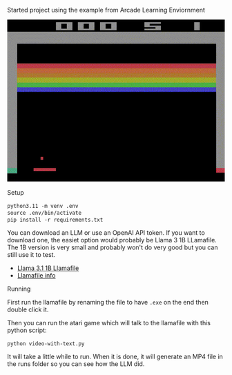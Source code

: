 Started project using the example from Arcade Learning Enviornment

![](.for_readme/example.gif)

Setup

```
python3.11 -m venv .env
source .env/bin/activate
pip install -r requirements.txt
```

You can download an LLM or use an OpenAI API token. If you want to download one, the easiet option would probably be Llama 3 1B LLamafile. The 1B version is very small and probably won't do very good but you can still use it to test.

  - [Llama 3.1 1B Llamafile](https://huggingface.co/Mozilla/Llama-3.2-1B-Instruct-llamafile/blob/main/Llama-3.2-1B-Instruct.Q6_K.llamafile?download=true)
  - [Llamafile info](https://github.com/Mozilla-Ocho/llamafile)

Running

First run the llamafile by renaming the file to have `.exe` on the end then double click it. 

Then you can run the atari game which will talk to the llamafile with this python script:

```
python video-with-text.py
```

It will take a little while to run. When it is done, it will generate an MP4 file in the runs folder so you can see how the LLM did.



